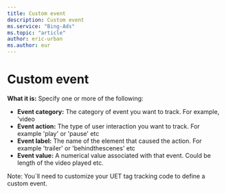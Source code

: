 ```yaml
---
title: Custom event
description: Custom event
ms.service: "Bing-Ads"
ms.topic: "article"
author: eric-urban
ms.author: eur
---
```


# Custom event

**What it is:**   Specify one or more of the following:

- **Event category:**  The category of event you want to track. For example, 'video
- **Event action:**  The type of user interaction you want to track. For example 'play' or 'pause' etc
- **Event label:**  The name of the element that caused the action. For example 'trailer' or  'behindthescenes' etc
- **Event value:**  A numerical value associated with that event. Could be length of the video played etc.

Note: You`ll need to customize your UET tag tracking code to define a custom event.


